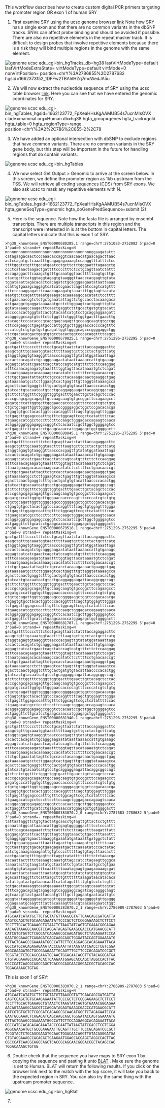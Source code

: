 This workflow describes how to create custom digital PCR primers targeting the promoter region OR exon 1 of human SRY

1. First examine SRY using the ucsc genome browser [link](https://genome.ucsc.edu/cgi-bin/hgTracks?db=hg38&lastVirtModeType=default&lastVirtModeExtraState=&virtModeType=default&virtMode=0&nonVirtPosition=&position=chrY%3A2786855%2D2787682&hgsid=1662373152_1DFFw2TBAhlHZq7mcWedJA5uZpN8) Note how SRY has a single exon and that there are no common variants in the dbSNP tracks. SNVs can affect probe binding and should be avoided if possible. There are also no repetitive elements in the repeat masker track. It is difficult to design probes that involve repetitive elements because there is a risk they will bind multiple regions in the genome with the same element.


![genome ucsc edu_cgi-bin_hgTracks_db=hg38 lastVirtModeType=default lastVirtModeExtraState= virtModeType=default virtMode=0 nonVirtPosition= position=chrY%3A2786855%2D2787682 hgsid=1662373152_1DFFw2TBAhlHZq7mcWedJA5u](https://github.com/p4rkerw/dpcr_design/assets/53058914/8ca6ace4-736d-406e-a56d-4d11af8a597d)

2. We will now extract the nucleotide sequence of SRY using the ucsc table browser [link](https://genome.ucsc.edu/cgi-bin/hgTables?hgsid=1662123772_FpXeaHHsKgAAMUB54s7ucnMIsOVX&hgta_nextIntersectGroup=varRep&hgta_nextIntersectTrack=dbSnp155Composite&hgta_nextIntersectTable=dbSnp155Common&hgta_nextIntersectOp=none&hgta_nextMoreThreshold=100&hgta_nextLessThreshold=80&boolshad.hgta_nextInvertTable=0&boolshad.hgta_nextInvertTable2=0&hgta_doIntersectSubmit=submit). Here you can see that we have entered the genomic coordinates for SRY.

![genome ucsc edu_cgi-bin_hgTables_hgsid=1662123772_FpXeaHHsKgAAMUB54s7ucnMIsOVX clade=mammal org=Human db=hg38 hgta_group=genes hgta_track=gold hgta_table=0 hgta_regionType=range position=chrY%3A2%2C786%2C855-2%2C78](https://github.com/p4rkerw/dpcr_design/assets/53058914/c5f4634d-36b2-42a0-b11f-2461e70963a0)


3. We have added an optional intersection with dbSNP to exclude regions that have common variants. There are no common variants in the SRY gene body, but this step will be important in the future for handling regions that do contain variants. 

![genome ucsc edu_cgi-bin_hgTables](https://github.com/p4rkerw/dpcr_design/assets/53058914/66f8a3bb-ea6d-4a9e-b902-bdf513a2d1c1)

4. We now select Get Output > Genomic to arrive at the screen below. In this screen, we define the promoter region as 1kb upstream from the TSS. We will retrieve all coding sequences (CDS) from SRY exons. We also ask ucsc to mask any repetitive elements with N. 

![genome ucsc edu_cgi-bin_hgTables_hgsid=1662123772_FpXeaHHsKgAAMUB54s7ucnMIsOVX hgta_geneSeqType=genomic hgta_doGenePredSequence=submit (2)](https://github.com/p4rkerw/dpcr_design/assets/53058914/0a23ba67-9edb-424e-add7-22c60276d3b9)


5. Here is the sequence. Note how the fasta file is arranged by ensembl transcripts. There are multiple transcripts in this region and the transcript were interested in is at the bottom in capital letters. The capital letters indicate that this is exon 1 of SRY.
```
>hg38_knownGene_ENST00000680285.1 range=chrY:2751083-2752082 5'pad=0 3'pad=0 strand=+ repeatMasking=N
nnnnnnnnnnnnnnnnnnnnnnnnnnnnnnnnnnnnnnnggaagatattt
catagaagacaactcccaaacaccaggtcaacaacatgaacagacttaac
actccagatgctcaaatttgcagagagaaaagtccaaggtttatttctcc
ttttgggtctgtttgccatgaatcctgcttctctgggaatttagaagctg
ccctcataactaagactgattttcccctttctcctgcagttaatctattt
accagaggacttcaaagctgtttgcaaatggtaactttttaagtgcttgc
ctactgcttcatggtaggtagagtgtaagggttaacccacgagttgtata
tggataaattagacacactcacagatctgcagggaagaatataattaaaa
ccattgtgaaagcaggagtcatcatcgaactcagctatccagtcatgttt
cttctccaaggagatttcaaacagaagatgtaaattttggtagttacata
aaatgtctcagatttaaatgaaagacacaaaaagccacatatctcctttt
cctgaacaaccgtctctgctgaaatattagttctgccacctacaaagaca
actgaaggctgaggataaaaaatgcctcttggaagtcactgagtttgtta
ggtataaaagccaagacttcaactgaggtctttgcactgatgtgtacatt
aaccccacactgggtatcactgtacaatcatgtcctgcaggaggaagatt
acaggcggccagtgtcttctctggtttctgggttggtgactttgaacttg
ctacagctcccacacccgcagcgagcagagttgccaagcaagtgtgccgg
cttccagaagcctgagatgcccattggtgcttgggaaccaccccagtttc
cccatcgtctgtgctgctgcagattggttggggcagcccggggaggctgg
ctccgacacacgactgagtgtgcctacactggtcccacaggttttcagct
>hg38_knownGene_ENST00000679825.1 range=chrY:2751296-2752295 5'pad=0 3'pad=0 strand=+ repeatMasking=N
gactgattttcccctttctcctgcagttaatctatttaccagaggacttc
aaagctgtttgcaaatggtaactttttaagtgcttgcctactgcttcatg
gtaggtagagtgtaagggttaacccacgagttgtatatggataaattaga
cacactcacagatctgcagggaagaatataattaaaaccattgtgaaagc
aggagtcatcatcgaactcagctatccagtcatgtttcttctccaaggag
atttcaaacagaagatgtaaattttggtagttacataaaatgtctcagat
ttaaatgaaagacacaaaaagccacatatctccttttcctgaacaaccgt
ctctgctgaaatattagttctgccacctacaaagacaactgaaggctgag
gataaaaaatgcctcttggaagtcactgagtttgttaggtataaaagcca
agacttcaactgaggtctttgcactgatgtgtacattaaccccacactgg
gtatcactgtacaatcatgtcctgcaggaggaagattacaggcggccagt
gtcttctctggtttctgggttggtgactttgaacttgctacagctcccac
acccgcagcgagcagagttgccaagcaagtgtgccggcttccagaagcct
gagatgcccattggtgcttgggaaccaccccagtttccccatcgtctgtg
ctgctgcagattggttggggcagcccggggaggctggctccgacacacga
ctgagtgtgcctacactggtcccacaggttttcagctgtggagtttggga
tctgagcttggagcccatttgtttctggcagttccgctcatattttccac
ttgaagacatcgcctcccttccttccaagctgggagaccagaagtcaaca
acaggagggtggagaggccgggtctcacaatccgcttggctggggagtcc
actgaggttcttgcatcctgaagcaaaccatggagagctggtggggactt
>hg38_knownGene_ENST00000680845.1 range=chrY:2751296-2752295 5'pad=0 3'pad=0 strand=+ repeatMasking=N
gactgattttcccctttctcctgcagttaatctatttaccagaggacttc
aaagctgtttgcaaatggtaactttttaagtgcttgcctactgcttcatg
gtaggtagagtgtaagggttaacccacgagttgtatatggataaattaga
cacactcacagatctgcagggaagaatataattaaaaccattgtgaaagc
aggagtcatcatcgaactcagctatccagtcatgtttcttctccaaggag
atttcaaacagaagatgtaaattttggtagttacataaaatgtctcagat
ttaaatgaaagacacaaaaagccacatatctccttttcctgaacaaccgt
ctctgctgaaatattagttctgccacctacaaagacaactgaaggctgag
gataaaaaatgcctcttggaagtcactgagtttgttaggtataaaagcca
agacttcaactgaggtctttgcactgatgtgtacattaaccccacactgg
gtatcactgtacaatcatgtcctgcaggaggaagattacaggcggccagt
gtcttctctggtttctgggttggtgactttgaacttgctacagctcccac
acccgcagcgagcagagttgccaagcaagtgtgccggcttccagaagcct
gagatgcccattggtgcttgggaaccaccccagtttccccatcgtctgtg
ctgctgcagattggttggggcagcccggggaggctggctccgacacacga
ctgagtgtgcctacactggtcccacaggttttcagctgtggagtttggga
tctgagcttggagcccatttgtttctggcagttccgctcatattttccac
ttgaagacatcgcctcccttccttccaagctgggagaccagaagtcaaca
acaggagggtggagaggccgggtctcacaatccgcttggctggggagtcc
actgaggttcttgcatcctgaagcaaaccatggagagctggtggggactt
>hg38_knownGene_ENST00000679518.1 range=chrY:2751296-2752295 5'pad=0 3'pad=0 strand=+ repeatMasking=N
gactgattttcccctttctcctgcagttaatctatttaccagaggacttc
aaagctgtttgcaaatggtaactttttaagtgcttgcctactgcttcatg
gtaggtagagtgtaagggttaacccacgagttgtatatggataaattaga
cacactcacagatctgcagggaagaatataattaaaaccattgtgaaagc
aggagtcatcatcgaactcagctatccagtcatgtttcttctccaaggag
atttcaaacagaagatgtaaattttggtagttacataaaatgtctcagat
ttaaatgaaagacacaaaaagccacatatctccttttcctgaacaaccgt
ctctgctgaaatattagttctgccacctacaaagacaactgaaggctgag
gataaaaaatgcctcttggaagtcactgagtttgttaggtataaaagcca
agacttcaactgaggtctttgcactgatgtgtacattaaccccacactgg
gtatcactgtacaatcatgtcctgcaggaggaagattacaggcggccagt
gtcttctctggtttctgggttggtgactttgaacttgctacagctcccac
acccgcagcgagcagagttgccaagcaagtgtgccggcttccagaagcct
gagatgcccattggtgcttgggaaccaccccagtttccccatcgtctgtg
ctgctgcagattggttggggcagcccggggaggctggctccgacacacga
ctgagtgtgcctacactggtcccacaggttttcagctgtggagtttggga
tctgagcttggagcccatttgtttctggcagttccgctcatattttccac
ttgaagacatcgcctcccttccttccaagctgggagaccagaagtcaaca
acaggagggtggagaggccgggtctcacaatccgcttggctggggagtcc
actgaggttcttgcatcctgaagcaaaccatggagagctggtggggactt
>hg38_knownGene_ENST00000681787.1 range=chrY:2751296-2752295 5'pad=0 3'pad=0 strand=+ repeatMasking=N
gactgattttcccctttctcctgcagttaatctatttaccagaggacttc
aaagctgtttgcaaatggtaactttttaagtgcttgcctactgcttcatg
gtaggtagagtgtaagggttaacccacgagttgtatatggataaattaga
cacactcacagatctgcagggaagaatataattaaaaccattgtgaaagc
aggagtcatcatcgaactcagctatccagtcatgtttcttctccaaggag
atttcaaacagaagatgtaaattttggtagttacataaaatgtctcagat
ttaaatgaaagacacaaaaagccacatatctccttttcctgaacaaccgt
ctctgctgaaatattagttctgccacctacaaagacaactgaaggctgag
gataaaaaatgcctcttggaagtcactgagtttgttaggtataaaagcca
agacttcaactgaggtctttgcactgatgtgtacattaaccccacactgg
gtatcactgtacaatcatgtcctgcaggaggaagattacaggcggccagt
gtcttctctggtttctgggttggtgactttgaacttgctacagctcccac
acccgcagcgagcagagttgccaagcaagtgtgccggcttccagaagcct
gagatgcccattggtgcttgggaaccaccccagtttccccatcgtctgtg
ctgctgcagattggttggggcagcccggggaggctggctccgacacacga
ctgagtgtgcctacactggtcccacaggttttcagctgtggagtttggga
tctgagcttggagcccatttgtttctggcagttccgctcatattttccac
ttgaagacatcgcctcccttccttccaagctgggagaccagaagtcaaca
acaggagggtggagaggccgggtctcacaatccgcttggctggggagtcc
actgaggttcttgcatcctgaagcaaaccatggagagctggtggggactt
>hg38_knownGene_ENST00000681940.1 range=chrY:2751296-2752295 5'pad=0 3'pad=0 strand=+ repeatMasking=N
gactgattttcccctttctcctgcagttaatctatttaccagaggacttc
aaagctgtttgcaaatggtaactttttaagtgcttgcctactgcttcatg
gtaggtagagtgtaagggttaacccacgagttgtatatggataaattaga
cacactcacagatctgcagggaagaatataattaaaaccattgtgaaagc
aggagtcatcatcgaactcagctatccagtcatgtttcttctccaaggag
atttcaaacagaagatgtaaattttggtagttacataaaatgtctcagat
ttaaatgaaagacacaaaaagccacatatctccttttcctgaacaaccgt
ctctgctgaaatattagttctgccacctacaaagacaactgaaggctgag
gataaaaaatgcctcttggaagtcactgagtttgttaggtataaaagcca
agacttcaactgaggtctttgcactgatgtgtacattaaccccacactgg
gtatcactgtacaatcatgtcctgcaggaggaagattacaggcggccagt
gtcttctctggtttctgggttggtgactttgaacttgctacagctcccac
acccgcagcgagcagagttgccaagcaagtgtgccggcttccagaagcct
gagatgcccattggtgcttgggaaccaccccagtttccccatcgtctgtg
ctgctgcagattggttggggcagcccggggaggctggctccgacacacga
ctgagtgtgcctacactggtcccacaggttttcagctgtggagtttggga
tctgagcttggagcccatttgtttctggcagttccgctcatattttccac
ttgaagacatcgcctcccttccttccaagctgggagaccagaagtcaaca
acaggagggtggagaggccgggtctcacaatccgcttggctggggagtcc
actgaggttcttgcatcctgaagcaaaccatggagagctggtggggactt
>hg38_knownGene_ENST00000383070.2_0 range=chrY:2787683-2788682 5'pad=0 3'pad=0 strand=- repeatMasking=N
tattaataggttctgtgtactatgcaacctgtagttgttactcctgtttt
gcaaatatggcattaaaacattggtgagtggggggactttcctcccattt
tatttcagcaaagaaatcttgtcatttctcttcagactttaagatttatt
gaggagagttattcacttgtttagtctggtaaactgtgacctttaaattt
tgaaggaggttgaactaaaaggtgaaatatgataaattgatggctctatt
tgttgtgaatggaaatttaatttagacttgtaaaagattgttttttaaat
tgctaattgtgtgacagtgaagagaatgacttcaaaatatcccactatac
aatctgcaaagaaaagaattgtgtcccctttttagtgtagcttaacactt
cactgaaactgttttgagttcttaggtcatatttttttttctctaaacga
aacaattacttttctaaaagtcaaatgttagccatcctagaagttgggca
taaaatacttgtaagtatatgctaatattctgatacttaatgcctgtgaa
aaatgtgtatagaattttcaatttttaaatagaagtgaagaaaaagcgat
aataattactataaattcaatatgcagttatgtatgtatgtgtgtggtta
agacaattaggttctcattaagctttgtttttttaaagataacatacaca
tatattgataatgataaacaattcatatagctttttgtgtcctctcgttt
tgtgacataaaaggtcaatgaaaaaattggcgattaagtcaaattcgcat
ttttcaggacagcagtagagcagtcagggaggcagatcagcagggcaagt
agtcaacgttactgaattaccatgttttgcttgagaatgaatacattgtc
agggtactagggggtaggctggttgggcggggttgagggggtgttgaggg
cggagaaatgcaagtttcattacaaaagttaacgtaacaaagaatctggt
>hg38_knownGene_ENST00000383070.2_1 range=chrY:2786989-2787603 5'pad=0 3'pad=0 strand=- repeatMasking=N
ATGCAATCATATGCTTCTGCTATGTTAAGCGTATTCAACAGCGATGATTA
CAGTCCAGCTGTGCAAGAGAATATTCCCGCTCTCCGGAGAAGCTCTTCCT
TCCTTTGCACTGAAAGCTGTAACTCTAAGTATCAGTGTGAAACGGGAGAA
AACAGTAAAGGCAACGTCCAGGATAGAGTGAAGCGACCCATGAACGCATT
CATCGTGTGGTCTCGCGATCAGAGGCGCAAGATGGCTCTAGAGAATCCCA
GAATGCGAAACTCAGAGATCAGCAAGCAGCTGGGATACCAGTGGAAAATG
CTTACTGAAGCCGAAAAATGGCCATTCTTCCAGGAGGCACAGAAATTACA
GGCCATGCACAGAGAGAAATACCCGAATTATAAGTATCGACCTCGTCGGA
AGGCGAAGATGCTGCCGAAGAATTGCAGTTTGCTTCCCGCAGATCCCGCT
TCGGTACTCTGCAGCGAAGTGCAACTGGACAACAGGTTGTACAGGGATGA
CTGTACGAAAGCCACACACTCAAGAATGGAGCACCAGCTAGGCCACTTAC
CGCCCATCAACGCAGCCAGCTCACCGCAGCAACGGGACCGCTACAGCCAC
TGGACAAAGCTGTAG
```

This is exon 1 of SRY:
```
>hg38_knownGene_ENST00000383070.2_1 range=chrY:2786989-2787603 5'pad=0 3'pad=0 strand=- repeatMasking=N
ATGCAATCATATGCTTCTGCTATGTTAAGCGTATTCAACAGCGATGATTA
CAGTCCAGCTGTGCAAGAGAATATTCCCGCTCTCCGGAGAAGCTCTTCCT
TCCTTTGCACTGAAAGCTGTAACTCTAAGTATCAGTGTGAAACGGGAGAA
AACAGTAAAGGCAACGTCCAGGATAGAGTGAAGCGACCCATGAACGCATT
CATCGTGTGGTCTCGCGATCAGAGGCGCAAGATGGCTCTAGAGAATCCCA
GAATGCGAAACTCAGAGATCAGCAAGCAGCTGGGATACCAGTGGAAAATG
CTTACTGAAGCCGAAAAATGGCCATTCTTCCAGGAGGCACAGAAATTACA
GGCCATGCACAGAGAGAAATACCCGAATTATAAGTATCGACCTCGTCGGA
AGGCGAAGATGCTGCCGAAGAATTGCAGTTTGCTTCCCGCAGATCCCGCT
TCGGTACTCTGCAGCGAAGTGCAACTGGACAACAGGTTGTACAGGGATGA
CTGTACGAAAGCCACACACTCAAGAATGGAGCACCAGCTAGGCCACTTAC
CGCCCATCAACGCAGCCAGCTCACCGCAGCAACGGGACCGCTACAGCCAC
TGGACAAAGCTGTAG
```

6. Double check that the sequence you have maps to SRY exon 1 by copying the sequence and pasting it unto [BLAT](https://genome.ucsc.edu/cgi-bin/hgBlat) . Make sure the genome is set to Human. BLAT will return the following results. If you click on the browser link next to the match with the top score, it will take you back to the expected region in SRY. You can also try the same thing with the upstream promoter sequence.

![genome ucsc edu_cgi-bin_hgBlat](https://github.com/p4rkerw/dpcr_design/assets/53058914/dc59a939-c0d8-4a6f-bcb2-992cebd99a77)

7. 



